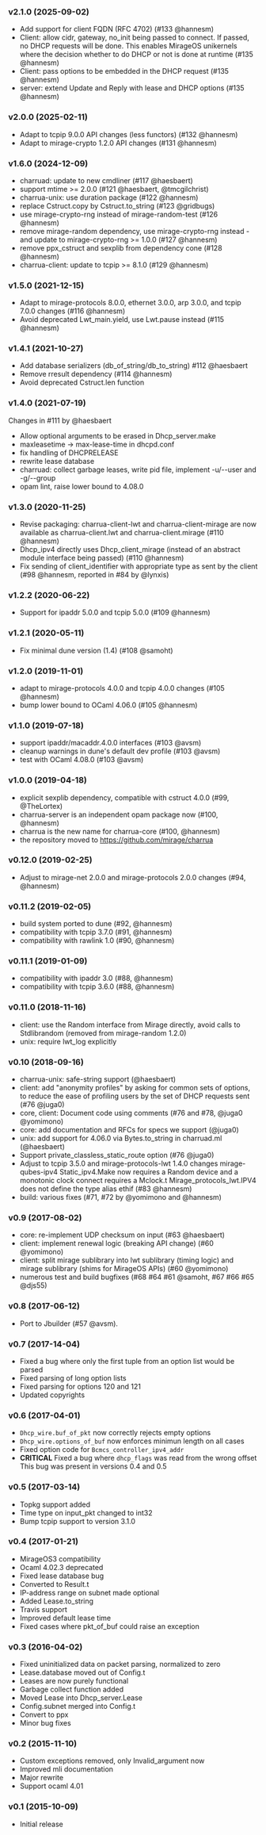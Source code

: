### v2.1.0 (2025-09-02)

* Add support for client FQDN (RFC 4702) (#133 @hannesm)
* Client: allow cidr, gateway, no_init being passed to connect. If passed,
  no DHCP requests will be done. This enables MirageOS unikernels where the
  decision whether to do DHCP or not is done at runtime (#135 @hannesm)
* Client: pass options to be embedded in the DHCP request (#135 @hannesm)
* server: extend Update and Reply with lease and DHCP options (#135 @hannesm)

### v2.0.0 (2025-02-11)

* Adapt to tcpip 9.0.0 API changes (less functors) (#132 @hannesm)
* Adapt to mirage-crypto 1.2.0 API changes (#131 @hannesm)

### v1.6.0 (2024-12-09)

* charruad: update to new cmdliner (#117 @haesbaert)
* support mtime >= 2.0.0 (#121 @haesbaert, @tmcgilchrist)
* charrua-unix: use duration package (#122 @hannesm)
* replace Cstruct.copy by Cstruct.to_string (#123 @gridbugs)
* use mirage-crypto-rng instead of mirage-random-test (#126 @hannesm)
* remove mirage-random dependency, use mirage-crypto-rng instead - and update
  to mirage-crypto-rng >= 1.0.0 (#127 @hannesm)
* remove ppx_cstruct and sexplib from dependency cone (#128 @hannesm)
* charrua-client: update to tcpip >= 8.1.0 (#129 @hannesm)

### v1.5.0 (2021-12-15)

* Adapt to mirage-protocols 8.0.0, ethernet 3.0.0, arp 3.0.0, and tcpip 7.0.0
  changes (#116 @hannesm)
* Avoid deprecated Lwt_main.yield, use Lwt.pause instead (#115 @hannesm)

### v1.4.1 (2021-10-27)

* Add database serializers (db_of_string/db_to_string) #112 @haesbaert
* Remove rresult dependency (#114 @hannesm)
* Avoid deprecated Cstruct.len function

### v1.4.0 (2021-07-19)

Changes in #111 by @haesbaert

* Allow optional arguments to be erased in Dhcp_server.make
* maxleasetime -> max-lease-time in dhcpd.conf
* fix handling of DHCPRELEASE
* rewrite lease database
* charruad: collect garbage leases, write pid file, implement -u/--user and
  -g/--group
* opam lint, raise lower bound to 4.08.0

### v1.3.0 (2020-11-25)

* Revise packaging: charrua-client-lwt and charrua-client-mirage are now
  available as charrua-client.lwt and charrua-client.mirage (#110 @hannesm)
* Dhcp_ipv4 directly uses Dhcp_client_mirage (instead of an abstract module
  interface being passed) (#110 @hannesm)
* Fix sending of client_identifier with appropriate type as sent by the client
  (#98 @hannesm, reported in #84 by @lynxis)

### v1.2.2 (2020-06-22)

* Support for ipaddr 5.0.0 and tcpip 5.0.0 (#109 @hannesm)

### v1.2.1 (2020-05-11)

* Fix minimal dune version (1.4) (#108 @samoht)

### v1.2.0 (2019-11-01)

* adapt to mirage-protocols 4.0.0 and tcpip 4.0.0 changes (#105 @hannesm)
* bump lower bound to OCaml 4.06.0 (#105 @hannesm)

### v1.1.0 (2019-07-18)

* support ipaddr/macaddr.4.0.0 interfaces (#103 @avsm)
* cleanup warnings in dune's default dev profile (#103 @avsm)
* test with OCaml 4.08.0 (#103 @avsm)

### v1.0.0 (2019-04-18)

* explicit sexplib dependency, compatible with cstruct 4.0.0 (#99, @TheLortex)
* charrua-server is an independent opam package now (#100, @hannesm)
* charrua is the new name for charrua-core (#100, @hannesm)
* the repository moved to https://github.com/mirage/charrua

### v0.12.0 (2019-02-25)

* Adjust to mirage-net 2.0.0 and mirage-protocols 2.0.0 changes (#94, @hannesm)

### v0.11.2 (2019-02-05)

* build system ported to dune (#92, @hannesm)
* compatibility with tcpip 3.7.0 (#91, @hannesm)
* compatibility with rawlink 1.0 (#90, @hannesm)

### v0.11.1 (2019-01-09)

* compatibility with ipaddr 3.0 (#88, @hannesm)
* compatibility with tcpip 3.6.0 (#88, @hannesm)

### v0.11.0 (2018-11-16)

* client: use the Random interface from Mirage directly, avoid calls to Stdlibrandom (removed from mirage-random 1.2.0)
* unix: require lwt_log explicitly

### v0.10 (2018-09-16)

* charrua-unix: safe-string support (@haesbaert)
* client: add "anonymity profiles" by asking for common sets of options, to reduce the ease of profiling users by the set of DHCP requests sent (#76 @juga0)
* core, client: Document code using comments (#76 and #78, @juga0 @yomimono)
* core: add documentation and RFCs for specs we support (@juga0)
* unix: add support for 4.06.0 via Bytes.to_string in charruad.ml (@haesbaert)
* Support private_classless_static_route option (#76 @juga0)
* Adjust to tcpip 3.5.0 and mirage-protocols-lwt 1.4.0 changes mirage-qubes-ipv4
  Static_ipv4.Make now requires a Random device and a monotonic clock
  connect requires a Mclock.t
  Mirage_protocols_lwt.IPV4 does not define the type alias ethif (#83 @hannesm)
* build: various fixes (#71, #72 by @yomimono and @hannesm)

### v0.9 (2017-08-02)

* core: re-implement UDP checksum on input (#63 @haesbaert)
* client: implement renewal logic (breaking API change) (#60 @yomimono)
* client: split mirage sublibrary into lwt sublibrary (timing logic) and mirage sublibrary (shims for MirageOS APIs) (#60 @yomimono)
* numerous test and build bugfixes (#68 #64 #61 @samoht, #67 #66 #65 @djs55)

### v0.8 (2017-06-12)

* Port to Jbuilder (#57 @avsm).

### v0.7 (2017-14-04)

* Fixed a bug where only the first tuple from an option list would be parsed
* Fixed parsing of long option lists
* Fixed parsing for options 120 and 121
* Updated copyrights

### v0.6 (2017-04-01)

* `Dhcp_wire.buf_of_pkt` now correctly rejects empty options
* `Dhcp_wire.options_of_buf` now enforces minimun length on all cases
* Fixed option code for `Bcmcs_controller_ipv4_addr`
* **CRITICAL** Fixed a bug where `dhcp_flags` was read from the wrong offset
This bug was present in versions 0.4 and 0.5

### v0.5 (2017-03-14)

* Topkg support added
* Time type on input_pkt changed to int32
* Bump tcpip support to version 3.1.0

### v0.4 (2017-01-21)

* MirageOS3 compatibility
* Ocaml 4.02.3 deprecated
* Fixed lease database bug
* Converted to Result.t
* IP-address range on subnet made optional
* Added Lease.to_string
* Travis support
* Improved default lease time
* Fixed cases where pkt_of_buf could raise an exception

### v0.3 (2016-04-02)

* Fixed uninitialized data on packet parsing, normalized to zero
* Lease.database moved out of Config.t
* Leases are now purely functional
* Garbage collect function added
* Moved Lease into Dhcp_server.Lease
* Config.subnet merged into Config.t
* Convert to ppx
* Minor bug fixes

### v0.2 (2015-11-10)

* Custom exceptions removed, only Invalid_argument now
* Improved mli documentation
* Major rewrite
* Support ocaml 4.01

### v0.1 (2015-10-09)

* Initial release
